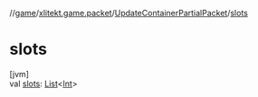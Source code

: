 //[game](../../../index.md)/[xlitekt.game.packet](../index.md)/[UpdateContainerPartialPacket](index.md)/[slots](slots.md)

# slots

[jvm]\
val [slots](slots.md): [List](https://kotlinlang.org/api/latest/jvm/stdlib/kotlin.collections/-list/index.html)&lt;[Int](https://kotlinlang.org/api/latest/jvm/stdlib/kotlin/-int/index.html)&gt;
